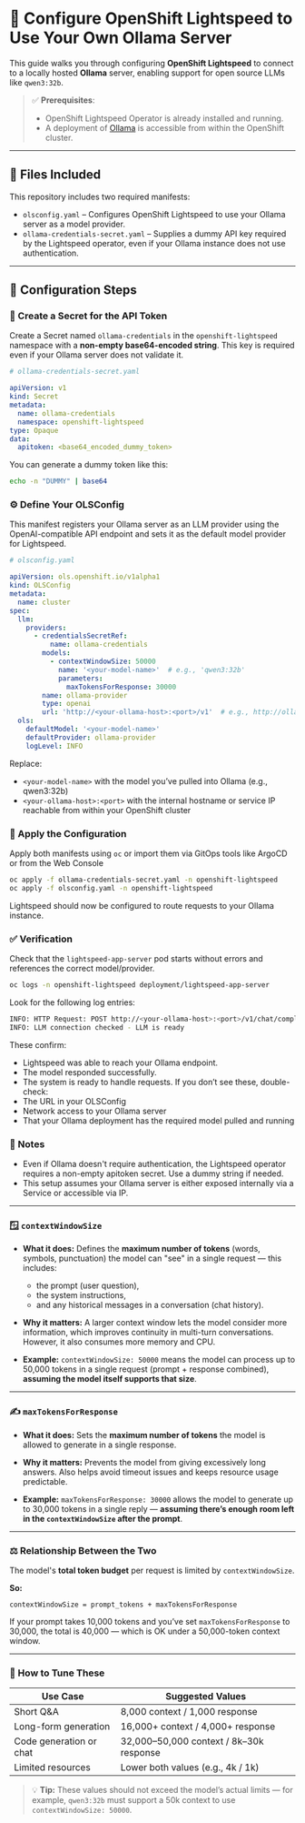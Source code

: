 # 🔧 Configure OpenShift Lightspeed to Use Your Own Ollama Server

This guide walks you through configuring **OpenShift Lightspeed** to connect to a locally hosted **Ollama** server, enabling support for open source LLMs like `qwen3:32b`.

> ✅ **Prerequisites**:
> - OpenShift Lightspeed Operator is already installed and running.
> - A deployment of [Ollama](https://ollama.com) is accessible from within the OpenShift cluster.

---

## 📁 Files Included

This repository includes two required manifests:

- `olsconfig.yaml` – Configures OpenShift Lightspeed to use your Ollama server as a model provider.
- `ollama-credentials-secret.yaml` – Supplies a dummy API key required by the Lightspeed operator, even if your Ollama instance does not use authentication.

---

## 📝 Configuration Steps

### 🔐 Create a Secret for the API Token

Create a Secret named `ollama-credentials` in the `openshift-lightspeed` namespace with a **non-empty base64-encoded string**. This key is required even if your Ollama server does not validate it.

```yaml
# ollama-credentials-secret.yaml

apiVersion: v1
kind: Secret
metadata:
  name: ollama-credentials
  namespace: openshift-lightspeed
type: Opaque
data:
  apitoken: <base64_encoded_dummy_token>
```
You can generate a dummy token like this: 
```bash
echo -n "DUMMY" | base64
```

### ⚙️ Define Your OLSConfig
This manifest registers your Ollama server as an LLM provider using the OpenAI-compatible API endpoint and sets it as the default model provider for Lightspeed.
```yaml
# olsconfig.yaml

apiVersion: ols.openshift.io/v1alpha1
kind: OLSConfig
metadata:
  name: cluster
spec:
  llm:
    providers:
      - credentialsSecretRef:
          name: ollama-credentials
        models:
          - contextWindowSize: 50000
            name: '<your-model-name>'  # e.g., 'qwen3:32b'
            parameters:
              maxTokensForResponse: 30000
        name: ollama-provider
        type: openai
        url: 'http://<your-ollama-host>:<port>/v1'  # e.g., http://ollama.apps.cluster.local:11434/v1
  ols:
    defaultModel: '<your-model-name>'
    defaultProvider: ollama-provider
    logLevel: INFO
```
Replace:
- `<your-model-name>` with the model you’ve pulled into Ollama (e.g., qwen3:32b)
- `<your-ollama-host>:<port>` with the internal hostname or service IP reachable from within your OpenShift cluster

### 🚀 Apply the Configuration
Apply both manifests using `oc` or import them via GitOps tools like ArgoCD or from the Web Console
```bash
oc apply -f ollama-credentials-secret.yaml -n openshift-lightspeed
oc apply -f olsconfig.yaml -n openshift-lightspeed
```
Lightspeed should now be configured to route requests to your Ollama instance.

### ✅ Verification
Check that the `lightspeed-app-server` pod starts without errors and references the correct model/provider.
```bash
oc logs -n openshift-lightspeed deployment/lightspeed-app-server
```
Look for the following log entries:
```bash
INFO: HTTP Request: POST http://<your-ollama-host>:<port>/v1/chat/completions "HTTP/1.1 200 OK"
INFO: LLM connection checked - LLM is ready
```
These confirm:
- Lightspeed was able to reach your Ollama endpoint.
- The model responded successfully.
- The system is ready to handle requests.
If you don’t see these, double-check:
- The URL in your OLSConfig
- Network access to your Ollama server
- That your Ollama deployment has the required model pulled and running


### 🧠 Notes
- Even if Ollama doesn't require authentication, the Lightspeed operator requires a non-empty apitoken secret. Use a dummy string if needed.
- This setup assumes your Ollama server is either exposed internally via a Service or accessible via IP.

---

### 🪟 `contextWindowSize`

* **What it does:**
  Defines the **maximum number of tokens** (words, symbols, punctuation) the model can "see" in a single request — this includes:

  * the prompt (user question),
  * the system instructions,
  * and any historical messages in a conversation (chat history).

* **Why it matters:**
  A larger context window lets the model consider more information, which improves continuity in multi-turn conversations. However, it also consumes more memory and CPU.

* **Example:**
  `contextWindowSize: 50000` means the model can process up to 50,000 tokens in a single request (prompt + response combined), **assuming the model itself supports that size**.

---

### ✍️ `maxTokensForResponse`

* **What it does:**
  Sets the **maximum number of tokens** the model is allowed to generate in a single response.

* **Why it matters:**
  Prevents the model from giving excessively long answers. Also helps avoid timeout issues and keeps resource usage predictable.

* **Example:**
  `maxTokensForResponse: 30000` allows the model to generate up to 30,000 tokens in a single reply — **assuming there’s enough room left in the `contextWindowSize` after the prompt**.

---

### ⚖️ Relationship Between the Two

The model's **total token budget** per request is limited by `contextWindowSize`.

**So:**

```plaintext
contextWindowSize = prompt_tokens + maxTokensForResponse
```

If your prompt takes 10,000 tokens and you’ve set `maxTokensForResponse` to 30,000, the total is 40,000 — which is OK under a 50,000-token context window.

---

### 🔧 How to Tune These

| Use Case                | Suggested Values                        |
| ----------------------- | --------------------------------------- |
| Short Q\&A              | 8,000 context / 1,000 response          |
| Long-form generation    | 16,000+ context / 4,000+ response       |
| Code generation or chat | 32,000–50,000 context / 8k–30k response |
| Limited resources       | Lower both values (e.g., 4k / 1k)       |

> 💡 **Tip:** These values should not exceed the model’s actual limits — for example, `qwen3:32b` must support a 50k context to use `contextWindowSize: 50000`.

